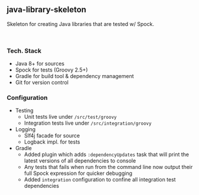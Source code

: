 java-library-skeleton
---------------------------------

Skeleton for creating Java libraries that are tested w/ Spock.


<br/>


### Tech. Stack
- Java 8+ for sources
- Spock for tests (Groovy 2.5+)
- Gradle for build tool & dependency management
- Git for version control


### Configuration

- Testing
    - Unit tests live under `/src/test/groovy`
    - Integration tests live under `/src/integration/groovy`
- Logging
    - Slf4j facade for source
    - Logback impl. for tests
- Gradle
    - Added plugin which adds `:dependencyUpdates` task that will print the latest versions of all dependencies to console
    - Any tests that fails when run from the command line now output their full Spock expression for quicker debugging
    - Added `integration` configuration to confine all integration test dependencies